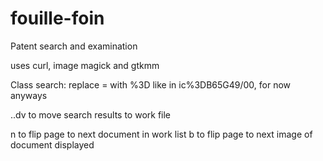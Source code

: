 fouille-foin
============

Patent search and examination 

uses curl, image magick and gtkmm

Class search: replace = with %3D like in ic%3DB65G49/00, for now anyways

..dv to move search results to work file

n to flip page to next document in work list
b to flip page to next image of document displayed
